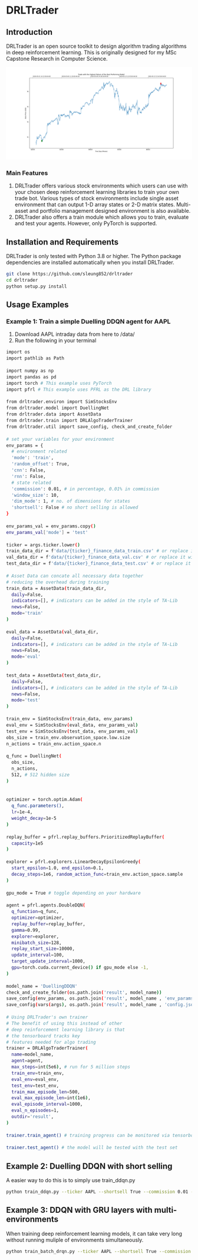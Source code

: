 # DRLTrader

## Introduction

DRLTrader is an open source toolkit to design algorithm trading algorithms in deep reinforcement learning. This is originally designed for my MSc Capstone Research in Computer Science.

![AAPL DRL GDQN Bot](img/bestpnl.png)

### Main Features

1. DRLTrader offers various stock environments which users can use with your chosen deep reinforcement learning libraries to train your own trade bot. Various types of stock environments include single asset environment that can output 1-D array states or 2-D matrix states. Multi-asset and portfolio management designed environment is also available.
2. DRLTrader also offers a train module which allows you to train, evaluate and test your agents. However, only PyTorch is supported.



## Installation and Requirements

DRLTrader is only tested with Python 3.8 or higher. The Python package dependencies are installed automatically when you install DRLTrader.

```bash
git clone https://github.com/sleung852/drltrader
cd drltrader
python setup.py install
```



## Usage Examples

### Example 1: Train a simple Duelling DDQN agent for AAPL

1. Download AAPL intraday data from here to /data/
2. Run the following in your terminal

```bash
import os
import pathlib as Path

import numpy as np
import pandas as pd
import torch # This example uses PyTorch
import pfrl # This example uses PFRL as the DRL library

from drltrader.environ import SimStocksEnv
from drltrader.model import DuellingNet 
from drltrader.data import AssetData
from drltrader.train import DRLAlgoTraderTrainer
from drltrader.util import save_config, check_and_create_folder

# set your variables for your environment
env_params = {
  # environment related
  'mode': 'train',
  'random_offset': True, 
  'cnn': False,
  'rnn': False,
  # state related
  'commission': 0.01, # in percentage, 0.01% in commission
  'window_size': 10,
  'dim_mode': 1, # no. of dimensions for states
  'shortsell': False # no short selling is allowed
}

env_params_val = env_params.copy()
env_params_val['mode'] = 'test'

ticker = args.ticker.lower()
train_data_dir = f'data/{ticker}_finance_data_train.csv' # or replace it with your own data
val_data_dir = f'data/{ticker}_finance_data_val.csv' # or replace it with your own data
test_data_dir = f'data/{ticker}_finance_data_test.csv' # or replace it with your own data

# Asset Data can concate all necessary data together
# reducing the overhead during training
train_data = AssetData(train_data_dir,
  daily=False,
  indicators=[], # indicators can be added in the style of TA-Lib
  news=False,
  mode='train'
)

eval_data = AssetData(val_data_dir,
  daily=False,
  indicators=[], # indicators can be added in the style of TA-Lib
  news=False,
  mode='eval'
)

test_data = AssetData(test_data_dir,
  daily=False,
  indicators=[], # indicators can be added in the style of TA-Lib
  news=False,
  mode='test'
)

train_env = SimStocksEnv(train_data, env_params)
eval_env = SimStocksEnv(eval_data, env_params_val)
test_env = SimStocksEnv(test_data, env_params_val)
obs_size = train_env.observation_space.low.size
n_actions = train_env.action_space.n

q_func = DuellingNet(
  obs_size,
  n_actions,
  512, # 512 hidden size
)


optimizer = torch.optim.Adam(
  q_func.parameters(),
  lr=1e-4,
  weight_decay=1e-5
)

replay_buffer = pfrl.replay_buffers.PrioritizedReplayBuffer(
  capacity=1e5
)

explorer = pfrl.explorers.LinearDecayEpsilonGreedy(
  start_epsilon=1.0, end_epsilon=0.1,
  decay_steps=1e6, random_action_func=train_env.action_space.sample
)

gpu_mode = True # toggle depending on your hardware

agent = pfrl.agents.DoubleDQN(
  q_function=q_func,
  optimizer=optimizer,
  replay_buffer=replay_buffer,
  gamma=0.99,
  explorer=explorer,
  minibatch_size=128,
  replay_start_size=10000,
  update_interval=100,
  target_update_interval=1000,
  gpu=torch.cuda.current_device() if gpu_mode else -1,
)

model_name = 'DuellingDDQN'
check_and_create_folder(os.path.join('result', model_name))
save_config(env_params, os.path.join('result', model_name , 'env_params.json'))
save_config(vars(args), os.path.join('result', model_name , 'config.json'))

# Using DRLTrader's own trainer
# The benefit of using this instead of other
# deep reinforcement learning library is that
# the tensorboard tracks key
# features needed for algo trading
trainer = DRLAlgoTraderTrainer(
  name=model_name,
  agent=agent,
  max_steps=int(5e6), # run for 5 million steps
  train_env=train_env,
  eval_env=eval_env,
  test_env=test_env,
  train_max_episode_len=500,
  eval_max_episode_len=int(1e6),
  eval_episode_interval=1000,
  eval_n_episodes=1,
  outdir='result',
)

trainer.train_agent() # training progress can be monitored via tensorboard

trainer.test_agent() # the model will be tested with the test set
```



## Example 2: Duelling DDQN with short selling

A easier way to do this is to simply use train_ddqn.py

```bash
python train_ddqn.py --ticker AAPL --shortsell True --commission 0.01 --gpu True --random_offset True --steps 5000000 --model Duelling --hidden_size 512
```



## Example 3: DDQN with GRU layers with multi-environments

When training deep reinforcement learning models, it can take very long without running muliple of environments simultaneously.  

```bash
python train_batch_drqn.py --ticker AAPL --shortsell True --commission 0.01 --gpu True --random_offset True --steps 5000000 --model GDQN --hidden_size 512
```


